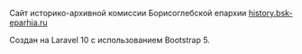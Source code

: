 Сайт историко-архивной комиссии Борисоглебской епархии <a href="https://history.bsk-eparhia.ru" target="_blank">history.bsk-eparhia.ru</a>

Создан на Laravel 10 с использованием Bootstrap 5.
